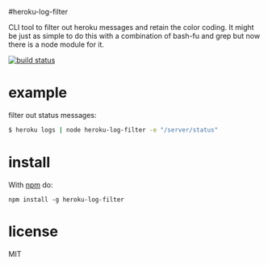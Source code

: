 #heroku-log-filter

CLI tool to filter out heroku messages and retain the color coding. It might be just as simple to do this with a combination of bash-fu and grep but now there is a node module for it.

[![build status](https://secure.travis-ci.org/nickpoorman/heroku-log-filter.png)](https://travis-ci.org/nickpoorman/heroku-log-filter)

# example

filter out status messages:

``` bash
$ heroku logs | node heroku-log-filter -e "/server/status"
```

# install

With [npm](https://npmjs.org) do:

```
npm install -g heroku-log-filter
```

# license

MIT
